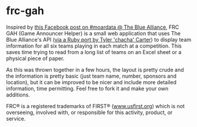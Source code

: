 # frc-gah

Inspired by [this Facebook post on #moardata @ The Blue Alliance](https://www.facebook.com/groups/moardata/permalink/1094808283872799/), FRC GAH (Game Announcer Helper) is a small web application that uses The Blue Alliance's API ([via a Ruby port by Tyler 'chacha' Carter](https://github.com/chacha/thebluealliance-ruby)) to display team information for all six teams playing in each match at a competition. This saves time trying to read from a long list of teams on an Excel sheet or a physical piece of paper.

As this was thrown together in a few hours, the layout is pretty crude and the information is pretty basic (just team name, number, sponsors and location), but it can be improved to be nicer and include more detailed information, time permitting. Feel free to fork it and make your own additions.

FRC® is a registered trademarks of FIRST® (www.usfirst.org) which is not overseeing, involved with, or responsible for this activity, product, or service.